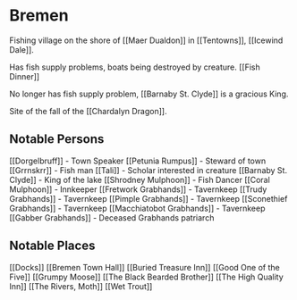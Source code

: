 # Bremen
Fishing village on the shore of [[Maer Dualdon]] in [[Tentowns]], [[Icewind Dale]].

Has fish supply problems, boats being destroyed by creature. [[Fish Dinner]]

No longer has fish supply problem, [[Barnaby St. Clyde]] is a gracious King.

Site of the fall of the [[Chardalyn Dragon]].

## Notable Persons
[[Dorgelbruff]] - Town Speaker
[[Petunia Rumpus]] - Steward of town
[[Grrnskrr]] - Fish man
[[Tali]] - Scholar interested in creature
[[Barnaby St. Clyde]] - King of the lake
[[Shrodney Mulphoon]] - Fish Dancer
[[Coral Mulphoon]] - Innkeeper
[[Fretwork Grabhands]] - Tavernkeep
[[Trudy Grabhands]] - Tavernkeep
[[Pimple Grabhands]] - Tavernkeep
[[Sconethief Grabhands]] - Tavernkeep
[[Macchiatobot Grabhands]] - Tavernkeep
[[Gabber Grabhands]] - Deceased Grabhands patriarch

## Notable Places
[[Docks]]
[[Bremen Town Hall]]
[[Buried Treasure Inn]]
[[Good One of the Five]]
[[Grumpy Moose]]
[[The Black Bearded Brother]]
[[The High Quality Inn]]
[[The Rivers, Moth]]
[[Wet Trout]]
